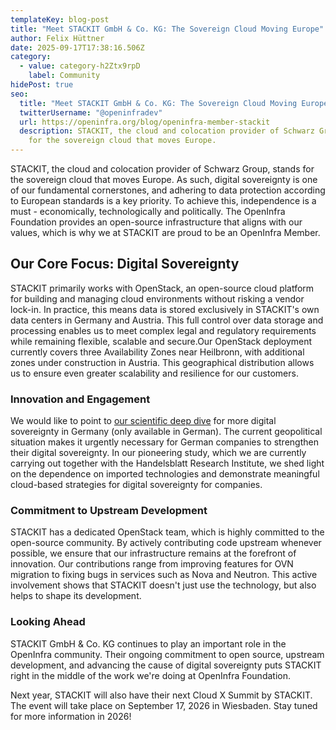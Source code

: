 ```yaml
---
templateKey: blog-post
title: "Meet STACKIT GmbH & Co. KG: The Sovereign Cloud Moving Europe"
author: Felix Hüttner
date: 2025-09-17T17:38:16.506Z
category:
  - value: category-h2Ztx9rpD
    label: Community
hidePost: true
seo:
  title: "Meet STACKIT GmbH & Co. KG: The Sovereign Cloud Moving Europe"
  twitterUsername: "@openinfradev"
  url: https://openinfra.org/blog/openinfra-member-stackit
  description: STACKIT, the cloud and colocation provider of Schwarz Group, stands
    for the sovereign cloud that moves Europe.
---
```

STACKIT, the cloud and colocation provider of Schwarz Group, stands for the sovereign cloud that moves Europe. As such, digital sovereignty is one of our fundamental cornerstones, and adhering to data protection according to European standards is a key priority. To achieve this, independence is a must - economically, technologically and politically. The OpenInfra Foundation provides an open-source infrastructure that aligns with our values, which is why we at STACKIT are proud to be an OpenInfra Member.

## Our Core Focus: Digital Sovereignty

STACKIT primarily works with OpenStack, an open-source cloud platform for building and managing cloud environments without risking a vendor lock-in. In practice, this means data is stored exclusively in STACKIT's own data centers in Germany and Austria. This full control over data storage and processing enables us to meet complex legal and regulatory requirements while remaining flexible, scalable and secure.Our OpenStack deployment currently covers three Availability Zones near Heilbronn, with additional zones under construction in Austria. This geographical distribution allows us to ensure even greater scalability and resilience for our customers.

### Innovation and Engagement

We would like to point to [our scientific deep dive](https://www.stackit.de/de/kontakt-handelsblatt-studie/) for more digital sovereignty in Germany (only available in German). The current geopolitical situation makes it urgently necessary for German companies to strengthen their digital sovereignty. In our pioneering study, which we are currently carrying out together with the Handelsblatt Research Institute, we shed light on the dependence on imported technologies and demonstrate meaningful cloud-based strategies for digital sovereignty for companies.

### Commitment to Upstream Development

STACKIT has a dedicated OpenStack team, which is highly committed to the open-source community. By actively contributing code upstream whenever possible, we ensure that our infrastructure remains at the forefront of innovation. Our contributions range from improving features for OVN migration to fixing bugs in services such as Nova and Neutron. This active involvement shows that STACKIT doesn't just use the technology, but also helps to shape its development.

### Looking Ahead

STACKIT GmbH & Co. KG continues to play an important role in the OpenInfra community. Their ongoing commitment to open source, upstream development, and advancing the cause of digital sovereignty puts STACKIT right in the middle of the work we're doing at OpenInfra Foundation.

Next year, STACKIT will also have their next Cloud X Summit by STACKIT. The event will take place on September 17, 2026 in Wiesbaden. Stay tuned for more information in 2026!